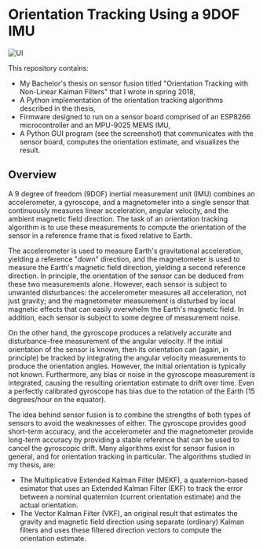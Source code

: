 # Orientation Tracking Using a 9DOF IMU

![UI](https://github.com/samukallio/tracking/blob/main/media/screenshot.png?raw=true)

This repository contains:
* My Bachelor's thesis on sensor fusion titled "Orientation Tracking with Non-Linear Kalman Filters" that I wrote in spring 2018,
* A Python implementation of the orientation tracking algorithms described in the thesis,
* Firmware designed to run on a sensor board comprised of an ESP8266 microcontroller and an MPU-9025 MEMS IMU,
* A Python GUI program (see the screenshot) that communicates with the sensor board, computes the orientation estimate, and visualizes the result.

## Overview

A 9 degree of freedom (9DOF) inertial measurement unit (IMU) combines an accelerometer, a gyroscope, and a magnetometer into a single sensor that continuously measures linear acceleration, angular velocity, and the ambient magnetic field direction. The task of an orientation tracking algorithm is to use these measurements to compute the orientation of the sensor in a reference frame that is fixed relative to Earth.

The accelerometer is used to measure Earth's gravitational acceleration, yielding a reference "down" direction, and the magnetometer is used to measure the Earth's magnetic field direction, yielding a second reference direction. In principle, the orientation of the sensor can be deduced from these two measurements alone. However, each sensor is subject to unwanted disturbances: the accelerometer measures all acceleration, not just gravity; and the magnetometer measurement is disturbed by local magnetic effects that can easily overwhelm the Earth's magnetic field. In addition, each sensor is subject to some degree of measurement noise.

On the other hand, the gyroscope produces a relatively accurate and disturbance-free measurement of the angular velocity. If the initial orientation of the sensor is known, then its orientation can (again, in principle) be tracked by integrating the angular velocity measurements to produce the orientation angles. However, the initial orientation is typically not known. Furthermore, any bias or noise in the gyroscope measurement is integrated, causing the resulting orientation estimate to drift over time. Even a perfectly calibrated gyroscope has bias due to the rotation of the Earth (15 degrees/hour on the equator).

The idea behind sensor fusion is to combine the strengths of both types of sensors to avoid the weaknesses of either. The gyroscope provides good short-term accuracy, and the accelerometer and the magnetometer provide long-term accuracy by providing a stable reference that can be used to cancel the gyroscopic drift. Many algorithms exist for sensor fusion in general, and for orientation tracking in particular. The algorithms studied in my thesis, are:

* The Multiplicative Extended Kalman Filter (MEKF), a quaternion-based esimator that uses an Extended Kalman Filter (EKF) to track the error between a nominal quaternion (current orientation estimate) and the actual orientation.
* The Vector Kalman Filter (VKF), an original result that estimates the gravity and magnetic field direction using separate (ordinary) Kalman filters and uses these filtered direction vectors to compute the orientation estimate.
